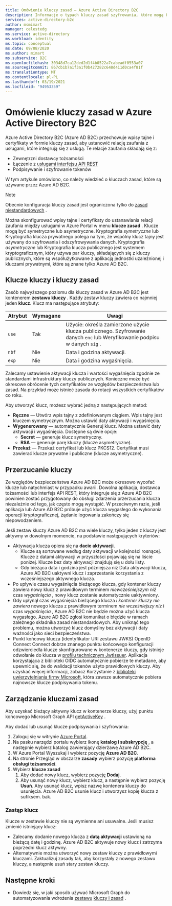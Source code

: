 ```yaml
---
title: Omówienie kluczy zasad — Azure Active Directory B2C
description: Informacje o typach kluczy zasad szyfrowania, które mogą być używane w Azure Active Directory B2C do podpisywania i weryfikowania tokenów, kluczy tajnych klienta, certyfikatów i haseł.
services: active-directory-b2c
author: msmimart
manager: celestedg
ms.service: active-directory
ms.workload: identity
ms.topic: conceptual
ms.date: 09/08/2020
ms.author: mimart
ms.subservice: B2C
ms.openlocfilehash: 30348d7ca12ded2d1f4b0522a7cabeadf0553a07
ms.sourcegitcommit: 867cb1b7a1f3a1f0b427282c648d411d0ca4f81f
ms.translationtype: MT
ms.contentlocale: pl-PL
ms.lasthandoff: 03/19/2021
ms.locfileid: "94953359"
---
```

# <a name="overview-of-policy-keys-in-azure-active-directory-b2c"></a>Omówienie kluczy zasad w Azure Active Directory B2C

Azure Active Directory B2C (Azure AD B2C) przechowuje wpisy tajne i certyfikaty w formie kluczy zasad, aby ustanowić relację zaufania z usługami, które integrują się z usługą. Te relacje zaufania składają się z:

- Zewnętrzni dostawcy tożsamości
- Łączenie z [usługami interfejsu API REST](restful-technical-profile.md)
- Podpisywanie i szyfrowanie tokenów

 W tym artykule omówiono, co należy wiedzieć o kluczach zasad, które są używane przez Azure AD B2C.

> [!NOTE]
> Obecnie konfiguracja kluczy zasad jest ograniczona tylko do [zasad niestandardowych](./custom-policy-get-started.md) .

Można skonfigurować wpisy tajne i certyfikaty do ustanawiania relacji zaufania między usługami w Azure Portal w menu **klucze zasad** . Klucze mogą być symetryczne lub asymetryczne. Kryptografia *symetryczne* lub Kryptografia klucza prywatnego polega na tym, że wspólny klucz tajny jest używany do szyfrowania i odszyfrowywania danych. Kryptografia *asymetryczne* lub Kryptografia klucza publicznego jest systemem kryptograficznym, który używa par kluczy, składających się z kluczy publicznych, które są współużytkowane z aplikacją jednostki uzależnionej i kluczami prywatnymi, które są znane tylko Azure AD B2C.

## <a name="policy-keyset-and-keys"></a>Klucze kluczy i kluczy zasad

Zasób najwyższego poziomu dla kluczy zasad w Azure AD B2C jest kontenerem **zestawu kluczy** . Każdy zestaw kluczy zawiera co najmniej jeden **klucz**. Klucz ma następujące atrybuty:

| Atrybut |  Wymagane | Uwagi |
| --- | --- |--- |
| `use` | Tak | Użycie: określa zamierzone użycie klucza publicznego. Szyfrowanie danych `enc` lub Weryfikowanie podpisu w danych `sig` .|
| `nbf`| Nie | Data i godzina aktywacji. |
| `exp`| Nie | Data i godzina wygaśnięcia. |

Zalecamy ustawienie aktywacji klucza i wartości wygaśnięcia zgodnie ze standardami infrastruktury kluczy publicznych. Konieczne może być okresowe obrócenie tych certyfikatów ze względów bezpieczeństwa lub zasad. Na przykład może istnieć zasada do rotacji wszystkich certyfikatów co roku.

Aby utworzyć klucz, możesz wybrać jedną z następujących metod:

- **Ręczne** — Utwórz wpis tajny z zdefiniowanym ciągiem. Wpis tajny jest kluczem symetrycznym. Można ustawić daty aktywacji i wygaśnięcia.
- **Wygenerowany** — automatycznie Generuj klucz. Można ustawić daty aktywacji i wygaśnięcia. Dostępne są dwie opcje:
  - **Secret** — generuje klucz symetryczny.
  - **RSA** — generuje parę kluczy (klucze asymetryczne).
- **Przekaż** — Przekaż certyfikat lub klucz PKCS12. Certyfikat musi zawierać klucze prywatne i publiczne (klucze asymetryczne).

## <a name="key-rollover"></a>Przerzucanie kluczy

Ze względów bezpieczeństwa Azure AD B2C może okresowo wycofać klucze lub natychmiast w przypadku awarii. Dowolna aplikacja, dostawca tożsamości lub interfejs API REST, który integruje się z Azure AD B2C powinien zostać przygotowany do obsługi zdarzenia przerzucania klucza niezależnie od tego, jak często mogą wystąpić. W przeciwnym razie, jeśli aplikacja lub Azure AD B2C próbuje użyć klucza wygasłego do wykonania operacji kryptograficznej, żądanie logowania zakończy się niepowodzeniem.

Jeśli zestaw kluczy Azure AD B2C ma wiele kluczy, tylko jeden z kluczy jest aktywny w dowolnym momencie, na podstawie następujących kryteriów:

- Aktywacja klucza opiera się na **dacie aktywacji**.
  - Klucze są sortowane według daty aktywacji w kolejności rosnącej. Klucze z datami aktywacji w przyszłości pojawiają się na liście poniżej. Klucze bez daty aktywacji znajdują się u dołu listy.
  - Gdy bieżąca data i godzina jest późniejsza niż Data aktywacji klucza, Azure AD B2C uaktywni klucz i zaprzestanie korzystania z wcześniejszego aktywnego klucza.
- Po upływie czasu wygaśnięcia bieżącego klucza, gdy kontener kluczy zawiera nowy klucz z prawidłowym terminem *niewcześniejszym niż* czas *wygaśnięcia* , nowy klucz zostanie automatycznie uaktywniony.
- Gdy upłynął czas wygaśnięcia bieżącego klucza *i kontener kluczy nie zawiera* nowego klucza z prawidłowym terminem *nie wcześniejszy niż* i czas *wygaśnięcia* , Azure AD B2C nie będzie można użyć klucza wygasłego. Azure AD B2C zgłosi komunikat o błędzie w ramach zależnego składnika zasad niestandardowych. Aby uniknąć tego problemu, można utworzyć klucz domyślny bez aktywacji i daty ważności jako sieci bezpieczeństwa.
- Punkt końcowy klucza (identyfikator URI zestawu JWKS) OpenID Connect Connect dobrze znanego punktu końcowego konfiguracji odzwierciedla klucze skonfigurowane w kontenerze kluczy, gdy istnieje odwołanie do klucza w [profilu technicznym JwtIssuer](./jwt-issuer-technical-profile.md). Aplikacja korzystająca z biblioteki OIDC automatycznie pobierze te metadane, aby upewnić się, że do walidacji tokenów użyto prawidłowych kluczy. Aby uzyskać więcej informacji, zobacz Korzystanie z [biblioteki uwierzytelniania firmy Microsoft](../active-directory/develop/msal-b2c-overview.md), która zawsze automatycznie pobiera najnowsze klucze podpisywania tokenu.

## <a name="policy-key-management"></a>Zarządzanie kluczami zasad

Aby uzyskać bieżący aktywny klucz w kontenerze kluczy, użyj punktu końcowego Microsoft Graph API [getActiveKey](/graph/api/trustframeworkkeyset-getactivekey) .

Aby dodać lub usunąć klucze podpisywania i szyfrowania:

1. Zaloguj się w witrynie [Azure Portal](https://portal.azure.com).
1. Na pasku narzędzi portalu wybierz ikonę **katalog i subskrypcję** , a następnie wybierz katalog zawierający dzierżawę Azure AD B2C.
1. W Azure Portal Wyszukaj i wybierz pozycję **Azure AD B2C**.
1. Na stronie Przegląd w obszarze **zasady** wybierz pozycję **platforma obsługi tożsamości**.
1. Wybierz **klucze zasad** 
    1. Aby dodać nowy klucz, wybierz pozycję **Dodaj**.
    1. Aby usunąć nowy klucz, wybierz klucz, a następnie wybierz pozycję **Usuń**. Aby usunąć klucz, wpisz nazwę kontenera kluczy do usunięcia. Azure AD B2C usunie klucz i utworzysz kopię klucza z sufiksem. bak.

### <a name="replace-a-key"></a>Zastąp klucz

Klucze w zestawie kluczy nie są wymienne ani usuwalne. Jeśli musisz zmienić istniejący klucz:

- Zalecamy dodanie nowego klucza z **datą aktywacji** ustawioną na bieżącą datę i godzinę. Azure AD B2C aktywuje nowy klucz i zatrzyma poprzedni klucz aktywny.
- Alternatywnie można utworzyć nowy zestaw kluczy z prawidłowymi kluczami. Zaktualizuj zasady tak, aby korzystały z nowego zestawu kluczy, a następnie usuń stary zestaw kluczy. 

## <a name="next-steps"></a>Następne kroki

- Dowiedz się, w jaki sposób używać Microsoft Graph do automatyzowania wdrożenia [zestawu](microsoft-graph-operations.md#trust-framework-policy-keyset) [kluczy i zasad](microsoft-graph-operations.md#trust-framework-policy-key) .